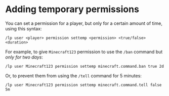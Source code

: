 # Adding temporary permissions

You can set a permission for a player, but only for a certain amount of time,
using this syntax:

``` text
/lp user <player> permission settemp <permission> <true/false> <duration>
```

For example, to give `Minecraft123` permission to use the `/ban` command but
*only for two days*:

``` text
/lp user Minecraft123 permission settemp minecraft.command.ban true 2d
```

Or, to prevent them from using the `/tell` command for 5 minutes:

``` text
/lp user Minecraft123 permission settemp minecraft.command.tell false 5m
```
